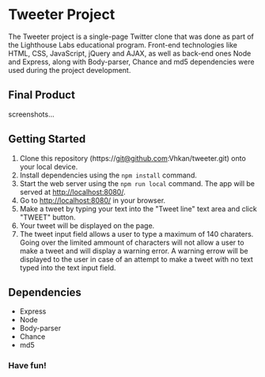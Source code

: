 # Tweeter Project

The Tweeter project is a single-page Twitter clone that was done as part of the Lighthouse Labs educational program. Front-end technologies like HTML, CSS, JavaScript, jQuery and AJAX, as well as back-end ones Node and Express, along with Body-parser, Chance and md5 dependencies were used during the project development.

## Final Product

screenshots...

## Getting Started

1. Clone this repository (https://git@github.com:Vhkan/tweeter.git) onto your local device.
2. Install dependencies using the `npm install` command.
3. Start the web server using the `npm run local` command. The app will be served at <http://localhost:8080/>.
4. Go to <http://localhost:8080/> in your browser.
5. Make a tweet by typing your text into the "Tweet line" text area and click "TWEET" button. 
6. Your tweet will be displayed on the page.
7. The tweet input field allows a user to type a maximum of 140 charaters. Going over the limited ammount of characters will not allow a user to make a tweet and will display a warning error. A warning errow will be displayed to the user in case of an attempt to make a tweet with no text typed into the text input field.

## Dependencies

- Express
- Node
- Body-parser
- Chance
- md5

### Have fun!
